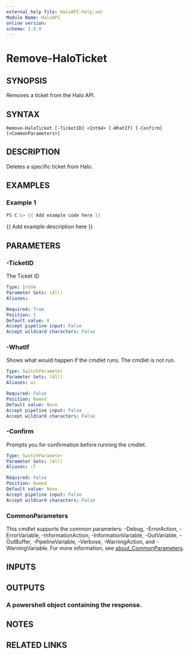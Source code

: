 ```yaml
---
external help file: HaloAPI-help.xml
Module Name: HaloAPI
online version:
schema: 2.0.0
---
```


# Remove-HaloTicket

## SYNOPSIS
Removes a ticket from the Halo API.

## SYNTAX

```
Remove-HaloTicket [-TicketID] <Int64> [-WhatIf] [-Confirm] [<CommonParameters>]
```

## DESCRIPTION
Deletes a specific ticket from Halo.

## EXAMPLES

### Example 1
```powershell
PS C:\> {{ Add example code here }}
```

{{ Add example description here }}

## PARAMETERS

### -TicketID
The Ticket ID

```yaml
Type: Int64
Parameter Sets: (All)
Aliases:

Required: True
Position: 1
Default value: 0
Accept pipeline input: False
Accept wildcard characters: False
```

### -WhatIf
Shows what would happen if the cmdlet runs.
The cmdlet is not run.

```yaml
Type: SwitchParameter
Parameter Sets: (All)
Aliases: wi

Required: False
Position: Named
Default value: None
Accept pipeline input: False
Accept wildcard characters: False
```

### -Confirm
Prompts you for confirmation before running the cmdlet.

```yaml
Type: SwitchParameter
Parameter Sets: (All)
Aliases: cf

Required: False
Position: Named
Default value: None
Accept pipeline input: False
Accept wildcard characters: False
```

### CommonParameters
This cmdlet supports the common parameters: -Debug, -ErrorAction, -ErrorVariable, -InformationAction, -InformationVariable, -OutVariable, -OutBuffer, -PipelineVariable, -Verbose, -WarningAction, and -WarningVariable. For more information, see [about_CommonParameters](http://go.microsoft.com/fwlink/?LinkID=113216).

## INPUTS

## OUTPUTS

### A powershell object containing the response.
## NOTES

## RELATED LINKS
